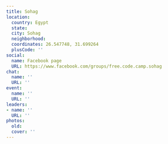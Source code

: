 ```yaml
---
title: Sohag
location:
  country: Egypt
  state: 
  city: Sohag
  neighborhood: 
  coordinates: 26.547748, 31.699264
  plusCode: ''
social:
  name: Facebook page
  URL: https://www.facebook.com/groups/free.code.camp.sohag
chat:
  name: ''
  URL: ''
event:
  name: ''
  URL: ''
leaders:
- name: ''
  URL: ''
photos:
  old: 
  cover: ''
---
```


